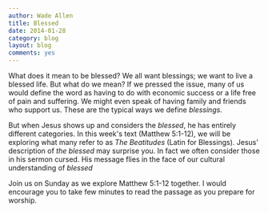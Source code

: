 ```yaml
---
author: Wade Allen
title: Blessed
date: 2014-01-28
category: blog
layout: blog
comments: yes
---
```

 
What does it mean to be blessed? We all want blessings; we want to live a blessed life. But what do we mean? If we pressed the issue, many of us would define the word as having to do with economic success or a life free of pain and suffering. We might even speak of having family and friends who support us. These are the typical ways we define *blessings*.

But when Jesus shows up and considers the *blessed*, he has entirely different categories. In this week's text (Matthew 5:1-12), we will be exploring what many refer to as *The Beatitudes* (Latin for Blessings). Jesus' description of *the blessed* may surprise you. In fact we often consider those in his sermon cursed. His message flies in the face of our cultural understanding of *blessed*

Join us on Sunday as we explore Matthew 5:1-12 together. I would encourage you to take few minutes to read the passage as you prepare for worship.
